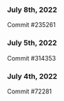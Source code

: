 ### July 8th, 2022

Commit #235261

### July 5th, 2022

Commit #314353


### July 4th, 2022

Commit #72281
